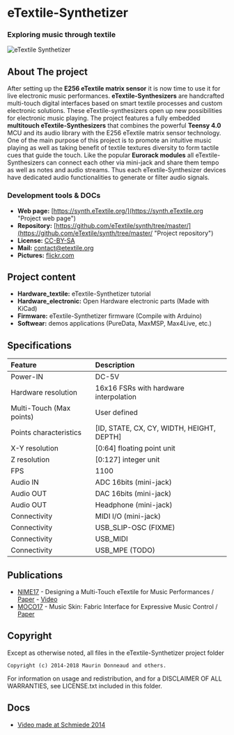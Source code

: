 # eTextile-Synthetizer 
### Exploring music through textile

![eTextile Synthetizer](https://live.staticflickr.com/65535/48916850368_dd34d00418_c_d.jpg)

## About The project
After setting up the **E256 eTextile matrix sensor** it is now time to use it for live electronic music performances. **eTextile-Synthesizers** are handcrafted multi-touch digital interfaces based on smart textile processes and custom electronic solutions. These eTextile-synthesizers open up new possibilities for electronic music playing. The project features a fully embedded **multitouch eTextile-Synthesizers** that combines the powerful **Teensy 4.0** MCU and its audio library with the E256 eTextile matrix sensor technology. One of the main purpose of this project is to promote an intuitive music playing as well as taking benefit of textile textures diversity to form tactile cues that guide the touch. Like the popular **Eurorack modules** all eTextile-Synthesizers can connect each other via mini-jack and share them tempo as well as notes and audio streams. Thus each eTextile-Synthesizer devices have dedicated audio functionalities to generate or filter audio signals.

### Development tools & DOCs
* **Web page:** [https://synth.eTextile.org/](https://synth.eTextile.org "Project web page")
* **Repository:** [https://github.com/eTextile/synth/tree/master/](https://github.com/eTextile/synth/tree/master/ "Project repository")
* **License:** [CC-BY-SA](https://github.com/eTextile/synth/tree/master/LICENSE.txt "Project License")
* **Mail:** [contact@etextile.org](mailto:contact@etextile.org "eMail us")
* **Pictures:** [flickr.com](https://www.flickr.com/photos/maurin/albums/72157673740361510/ "Share your pictures with us")

## Project content
* **Hardware_textile:** eTextile-Synthetizer tutorial
* **Hardware_electronic:** Open Hardware electronic parts (Made with KiCad) 
* **Firmware:** eTextile-Synthetizer firmware (Compile with Arduino)
* **Softwear:** demos applications (PureData, MaxMSP, Max4Live, etc.)

## Specifications
| Feature                 | Description                               |
| :---------------------- | :---------------------------------------- |
| Power-IN                | DC-5V                                     |
| Hardware resolution     | 16x16 FSRs with hardware interpolation    |
| Multi-Touch (Max points)| User defined                              |
| Points characteristics  | [ID, STATE, CX, CY, WIDTH, HEIGHT, DEPTH] |
| X-Y resolution          | [0:64] floating point unit                |
| Z resolution            | [0:127] integer unit                      |
| FPS                     | 1100                                      |
| Audio IN                | ADC 16bits (mini-jack)                    |
| Audio OUT               | DAC 16bits (mini-jack)                    |
| Audio OUT               | Headphone (mini-jack)                     |
| Connectivity            | MIDI I/O (mini-jack)                      |
| Connectivity            | USB_SLIP-OSC (FIXME)                      |
| Connectivity            | USB_MIDI                                  |
| Connectivity            | USB_MPE (TODO)                            |

## Publications
- [NIME17](http://www.nime2017.org/) - Designing a Multi-Touch eTextile for Music Performances / [Paper](https://github.com/eTextile/Matrix/blob/teensy_matrix/docs/publications/NIME17-eTextile.pdf) - [Video](https://vimeo.com/217690743)
- [MOCO17](http://moco17.movementcomputing.org/) - Music Skin: Fabric Interface for Expressive Music Control / [Paper](https://github.com/eTextile/Matrix/blob/teensy_matrix/docs/publications/MOCO17-MusicSkin.pdf)

## Copyright
Except as otherwise noted, all files in the eTextile-Synthetizer project folder

    Copyright (c) 2014-2018 Maurin Donneaud and others.

For information on usage and redistribution, and for a DISCLAIMER OF ALL
WARRANTIES, see LICENSE.txt included in this folder.

## Docs
- [Video made at Schmiede 2014](http://www.kobakant.at/DIY/?p=4305/)
